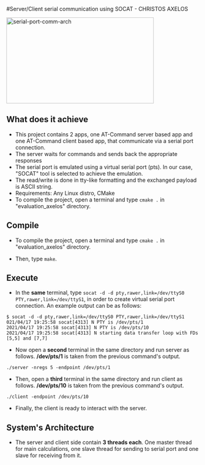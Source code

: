 #Server/Client serial communication using SOCAT  - CHRISTOS AXELOS

<img width="385" height="224" alt="serial-port-comm-arch" src="https://github.com/user-attachments/assets/d48bed7f-33e9-47a0-9e53-6cb4c5a4e8b9" />

## What does it achieve
* This project contains 2 apps, one AT-Command server based app and one AT-Command client based app, that communicate via a serial port connection.
* The server waits for commands and sends back the appropriate responses
* The serial port is emulated using a virtual serial port (pts). In our case, "SOCAT" tool is selected to achieve the emulation.
* The read/write is done in tty-like formatting and the exchanged payload is ASCII string. 
* Requirements: Any Linux distro, CMake
* To compile the project, open a terminal and type `cmake .` in  "evaluation_axelos" directory.


## Compile

* To compile the project, open a terminal and type `cmake .` in  "evaluation_axelos" directory.

* Then, type  `make`.


## Execute

* In the **same** terminal, type  `socat -d -d pty,rawer,link=/dev/ttyS0 PTY,rawer,link=/dev/ttyS1`, in order to create virtual serial
port connection. An example output can be as follows:

```
$ socat -d -d pty,rawer,link=/dev/ttyS0 PTY,rawer,link=/dev/ttyS1
021/04/17 19:25:58 socat[4313] N PTY is /dev/pts/1
2021/04/17 19:25:58 socat[4313] N PTY is /dev/pts/10
2021/04/17 19:25:58 socat[4313] N starting data transfer loop with FDs [5,5] and [7,7]
```
* Now open a **second** terminal in the same directory and run server as follows. **/dev/pts/1** is taken from the previous command's output.
```
./server -nregs 5 -endpoint /dev/pts/1

```

* Then, open a **third** terminal in the same directory and run client as follows. **/dev/pts/10** is taken from the previous command's output.
```
./client -endpoint /dev/pts/10

```
* Finally, the client is ready to interact with the server.

## System's Architecture

* The server and client side contain **3 threads each**. One master thread for main calculations, one slave thread for sending to serial port and one slave for receiving from it.

